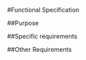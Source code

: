 #Functional Specification


##Purpose






##Specific requirements






##Other Requirements





